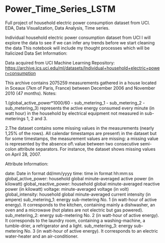 # Power_Time_Series_LSTM
Full project of household electric power consumption dataset from UCI. EDA, Data Visualization, Data Analysis, Time series. 

Individual household electric power consumption dataset from UCI
I will explore the data to see if we can infer any trends before we start cleaning the data
This notebook will include my thought processes which will be Italicized
Data Set Information:

Data acquired from UCI Machine Learning Repository: https://archive.ics.uci.edu/ml/datasets/Individual+household+electric+power+consumption

This archive contains 2075259 measurements gathered in a house located in Sceaux (7km of Paris, France) between December 2006 and November 2010 (47 months).
Notes:

1.(global_active_power*1000/60 - sub_metering_1 - sub_metering_2 - sub_metering_3) represents the active energy consumed every minute (in watt hour) in the household by electrical equipment not measured in sub-meterings 1, 2 and 3.

2.The dataset contains some missing values in the measurements (nearly 1,25% of the rows). All calendar timestamps are present\ in the dataset but for some timestamps, the measurement values are missing: a missing value is represented by the absence of\ value between two consecutive semi-colon attribute separators. For instance, the dataset shows missing values on April 28, 2007.

Attribute Information:

date: Date in format dd/mm/yyyy
time: time in format hh:mm:ss
global_active_power: household global minute-averaged active power (in kilowatt)
global_reactive_power: household global minute-averaged reactive power (in kilowatt)
voltage: minute-averaged voltage (in volt)
global_intensity: household global minute-averaged current intensity (in ampere)
sub_metering_1: energy sub-metering No. 1 (in watt-hour of active energy). It corresponds to the kitchen, containing mainly a dishwasher, an oven and a microwave (hot plates are not electric but gas powered).
sub_metering_2: energy sub-metering No. 2 (in watt-hour of active energy). It corresponds to the laundry room, containing a washing-machine, a tumble-drier, a refrigerator and a light.
sub_metering_3: energy sub-metering No. 3 (in watt-hour of active energy). It corresponds to an electric water-heater and an air-conditioner.
